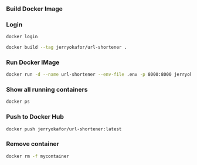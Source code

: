 ### Build Docker Image

### Login

```bash
docker login 
```

```bash
docker build --tag jerryokafor/url-shortener .
```

### Run Docker IMage

```bash
docker run -d --name url-shortener --env-file .env -p 8000:8000 jerryokafor/url-shortener
```

### Show all running containers

```bash
docker ps
```

### Push to Docker Hub

```bash
docker push jerryokafor/url-shortener:latest
```

### Remove container
```bash
docker rm -f mycontainer
```